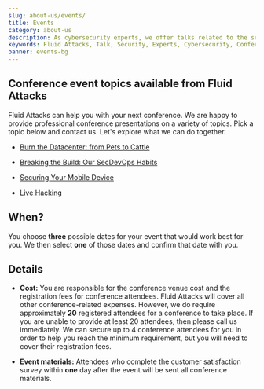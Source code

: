 ```yaml
---
slug: about-us/events/
title: Events
category: about-us
description: As cybersecurity experts, we offer talks related to the security information field. Fluid Attacks can help you with your next conference. Check our options.
keywords: Fluid Attacks, Talk, Security, Experts, Cybersecurity, Conference, Events, Pentesting, Ethical Hacking
banner: events-bg
---
```


## Conference event topics available from Fluid Attacks

Fluid Attacks can help you with your next conference.
We are happy to provide professional conference presentations
on a variety of topics.
Pick a topic below and contact us.
Let's explore what we can do together.

- [Burn the Datacenter: from Pets to Cattle](burn-the-datacenter/)

- [Breaking the Build: Our SecDevOps Habits](breaking-the-build/)

- [Securing Your Mobile Device](securing-device/)

- [Live Hacking](live-hacking/)

## When?

You choose **three** possible dates for your event
that would work best for you.
We then select **one** of those dates
and confirm that date with you.

## Details

- **Cost:**
    You are responsible for the conference venue cost
    and the registration fees for conference attendees.
    Fluid Attacks will cover all other conference-related expenses.
    However,
    we do require approximately **20** registered attendees
    for a conference to take place.
    If you are unable to provide at least 20 attendees,
    then please call us immediately.
    We can secure up to 4 conference attendees for you
    in order to help you reach the minimum requirement,
    but you will need to cover their registration fees.

- **Event materials:**
    Attendees who complete the customer satisfaction survey
    within **one** day after the event
    will be sent all conference materials.

